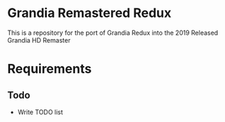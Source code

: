 # Grandia Remastered Redux

This is a repository for the port of Grandia Redux into the 2019 Released Grandia HD Remaster

# Requirements


## Todo

- Write TODO list